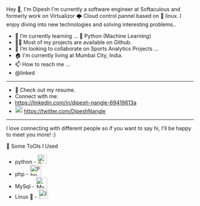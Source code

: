 Hey 👋, I'm Dipesh
I'm currently a software engineer at Softaculous and formerly work on Virtualizor 🌩️ Cloud control pannel based on 🌱 linux.
I enjoy diving into new technologies and solving interesting problems..

- 🌱 I’m currently learning ... 🔭 Python (Machine Learning)
- 👨‍💻 Most of my projects are available on Github.
- 💞️ I’m looking to collaborate on Sports Analytics Projects ...
- 🏠 I'm currently living at Mumbai City, India.
- 📫 How to reach me ...
- @linked
- ---------------------------------------------------------------------------------------------------------------
- 📙 Check out my resume.
- Connect with me:
- https://linkedin.com/in/dipesh-nangle-69419613a
- <img src = "https://upload.wikimedia.org/wikipedia/commons/5/53/X_logo_2023_original.svg" alt="twitter logo" width="20"> https://twitter.com/DipeshNangle
-----------------------------------------------------------------------------------------------------------------

 I love connecting with different people so if you want to say hi, I'll be happy to meet you more! :)

🚀 Some ToOls I Used
- python - <img src="https://upload.wikimedia.org/wikipedia/commons/c/c3/Python-logo-notext.svg" alt="Python Logo" width="25">
- php - <img src="https://www.php.net/images/logos/new-php-logo.svg" alt="Php Logo" width="30">
- MySql - <img src="https://www.mysql.com/common/logos/logo-mysql-170x115.png" alt="Mysql Logo" width="30">
- Linux 🐧 - <img src="https://upload.wikimedia.org/wikipedia/commons/3/35/Tux.svg" alt="linux Logo" width="25">
